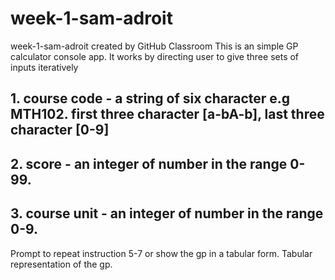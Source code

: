 # week-1-sam-adroit
week-1-sam-adroit created by GitHub Classroom
This is an simple GP calculator console app.
It works by directing user to give three sets of inputs iteratively
## 1. course code - a string of six character e.g MTH102. first three character [a-bA-b], last three character [0-9]
## 2. score - an integer of number in the range 0-99.
## 3. course unit - an integer of number in the range 0-9.
Prompt to repeat instruction 5-7 or show the gp in a tabular form.
Tabular representation of the gp.
